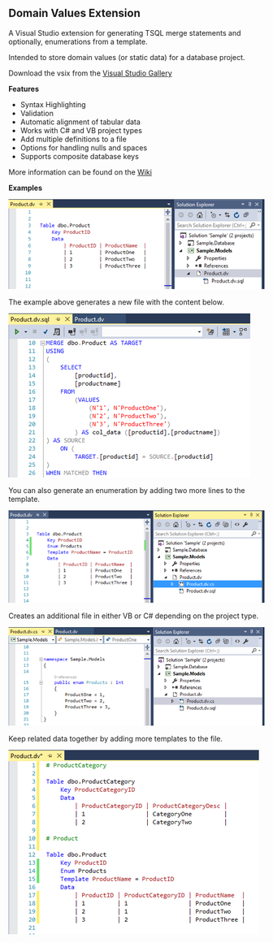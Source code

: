 ## Domain Values Extension

A Visual Studio extension for generating TSQL merge statements and optionally, enumerations from a template.

Intended to store domain values (or static data) for a database project.

Download the vsix from the [Visual Studio Gallery](https://visualstudiogallery.msdn.microsoft.com/41adddea-6410-4e5f-b36b-a8c31146d6ab?SRC=Home)

**Features**

- Syntax Highlighting 
- Validation 
- Automatic alignment of tabular data
- Works with C# and VB project types
- Add multiple definitions to a file
- Options for handling nulls and spaces
- Supports composite database keys

More information can be found on the [Wiki](https://github.com/dannyquinn/domainvalues/wiki)

**Examples**

![Sample](img/Template1.png)

The example above generates a new file with the content below.

![Sample](img/Sql1.png)

You can also generate an enumeration by adding two more lines to the template.

![Sample](img/Enum1.png)

Creates an additional file in either VB or C# depending on the project type.

![Sample](img/Enum2.png)

Keep related data together by adding more templates to the file.

![Sample](img/Template2.png)
